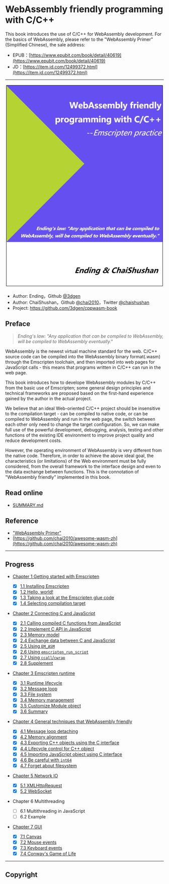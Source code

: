 #  WebAssembly friendly programming with C/C++

This book introduces the use of C/C++ for WebAssembly development. For the basics of WebAssembly, please refer to the "WebAssembly Primer"(Simplified Chinese), the sale address:

- EPUB：[https://www.epubit.com/book/detail/40619](https://www.epubit.com/book/detail/40619)
- JD：[https://item.jd.com/12499372.html](https://item.jd.com/12499372.html)

----

![](cover.png)

- Author: Ending，Github [@3dgen](https://github.com/3dgen)
- Author: ChaiShushan，Github [@chai2010](https://github.com/chai2010)，Twitter [@chaishushan](https://twitter.com/chaishushan)
- Project: https://github.com/3dgen/cppwasm-book

## Preface

> *Ending's law: "Any application that can be compiled to WebAssembly, will be compiled to WebAssembly eventually."*

WebAssembly is the newest virtual machine standard for the web. C/C++ source code can be compiled into the WebAssembly binary format(.wasm) through the Emscripten toolchain, and then imported into web pages for JavaScript calls - this means that programs written in C/C++ can run in the web page.

This book introduces how to develope WebAssembly modules by C/C++ from the basic use of Emscripten; some general design principles and technical frameworks are proposed based on the first-hand experience gained by the author in the actual project.

We believe that an ideal Web-oriented C/C++ project should be insensitive to the compilation target - can be compiled to native code, or can be compiled to WebAssembly and run in the web page, the switch between each other only need to change the target configuration. So, we can make full use of the powerful development, debugging, analysis, testing and other functions of the existing IDE environment to improve project quality and reduce development costs.

However, the operating environment of WebAssembly is very different from the native code. Therefore, in order to achieve the above ideal goal, the characteristics (or limitations) of the Web environment must be fully considered, from the overall framework to the interface design and even to the data exchange between functions. This is the connotation of "WebAssembly friendly" implemented in this book.

## Read online

- [SUMMARY.md](SUMMARY.md)

## Reference

- ["WebAssembly Primer"](https://www.epubit.com/book/detail/40619)
- [https://github.com/chai2010/awesome-wasm-zh](https://github.com/chai2010/awesome-wasm-zh)

----

## Progress

* [Chapter 1 Getting started with Emscripten](ch1-quick-guide/readme.md)
  * [x] [1.1 Installing Emscripten](ch1-quick-guide/ch1-01-install.md)
  * [x] [1.2 Hello, world!](ch1-quick-guide/ch1-02-helloworld.md)
  * [x] [1.3 Taking a look at the Emscripten glue code](ch1-quick-guide/ch1-03-glue-code.md)
  * [x] [1.4 Selecting compilation target](ch1-quick-guide/ch1-04-compile.md)

* [Chapter 2 Connecting C and JavaScript](ch2-c-js/readme.md)
  * [x] [2.1 Calling compiled C functions from JavaScript](ch2-c-js/ch2-01-js-call-c.md)
  * [x] [2.2 Implement C API in JavaScript](ch2-c-js/ch2-02-implement-c-api-in-js.md)
  * [x] [2.3 Memory model](ch2-c-js/ch2-03-mem-model.md)
  * [x] [2.4 Exchange data between C and JavaScript](ch2-c-js/ch2-04-data-exchange.md)
  * [x] [2.5 Using `EM_ASM`](ch2-c-js/ch2-05-em-asm.md)
  * [x] [2.6 Using `emscripten_run_script`](ch2-c-js/ch2-06-run-script.md)
  * [x] [2.7 Using `ccall`/`cwrap`](ch2-c-js/ch2-07-ccall-cwrap.md)
  * [x] [2.8 Supplement](ch2-c-js/ch2-08-ext.md)

* [Chapter 3 Emscripten runtime](ch3-runtime/readme.md)
  * [x] [3.1 Runtime lifecycle](ch3-runtime/ch3-01-main.md)
  * [x] [3.2 Message loop](ch3-runtime/ch3-02-message-loop.md)
  * [x] [3.3 File system](ch3-runtime/ch3-03-fs.md)
  * [x] [3.4 Memory management](ch3-runtime/ch3-04-mem.md)
  * [x] [3.5 Customize Module object](ch3-runtime/ch3-05-module.md)
  * [x] [3.6 Summary](ch3-runtime/ch3-06-summary.md)

* [Chapter 4 General techniques that WebAssembly friendly](ch4-techniques/readme.md)
  * [x] [4.1 Message loop detaching](ch4-techniques/ch4-01-msg-loop-detach.md)
  * [x] [4.2 Memory alignment](ch4-techniques/ch4-02-align.md)
  * [x] [4.3 Exporting C++ objects using the C interface](ch4-techniques/ch4-03-export-obj.md)
  * [x] [4.4 Lifecycle control for C++ object](ch4-techniques/ch4-04-obj-life-cycle.md)
  * [x] [4.5 Importing JavaScript object using C interface](ch4-techniques/ch4-05-import-js-obj.md)
  * [x] [4.6 Be careful with `int64`](ch4-techniques/ch4-06-int64-issue.md)
  * [x] [4.7 Forget about filesystem](ch4-techniques/ch4-07-forget-about-fs.md)

* [Chapter 5 Network IO](ch5-net/readme.md)
  * [x] [5.1 XMLHttpRequest](ch5-net/ch5-01-http.md)
  * [x] [5.2 WebSocket](ch5-net/ch5-02-websocket.md)
  <!--* [ ] 5.3 fetch-->

* Chapter 6 Multithreading
  * [ ] 6.1 Multithreading in JavaScript
  * [ ] 6.2 Example
  <!--* [ ] 6.3 A simple framework for multithreading-->

* [Chapter 7 GUI](ch7-gui/readme.md)
  * [x] [7.1 Canvas](ch7-gui/ch7-01-canvas.md)
  * [x] [7.2 Mouse events](ch7-gui/ch7-02-mouse.md)
  * [x] [7.3 Keyboard events](ch7-gui/ch7-03-keyboard.md)
  * [x] [7.4 Conway's Game of Life](ch7-gui/ch7-04-life.md)

<!--* Chapter 8 Project management
  * [ ] 8.1 Using Makefile
  * [ ] 8.2 Using static library-->

----

## Copyright


